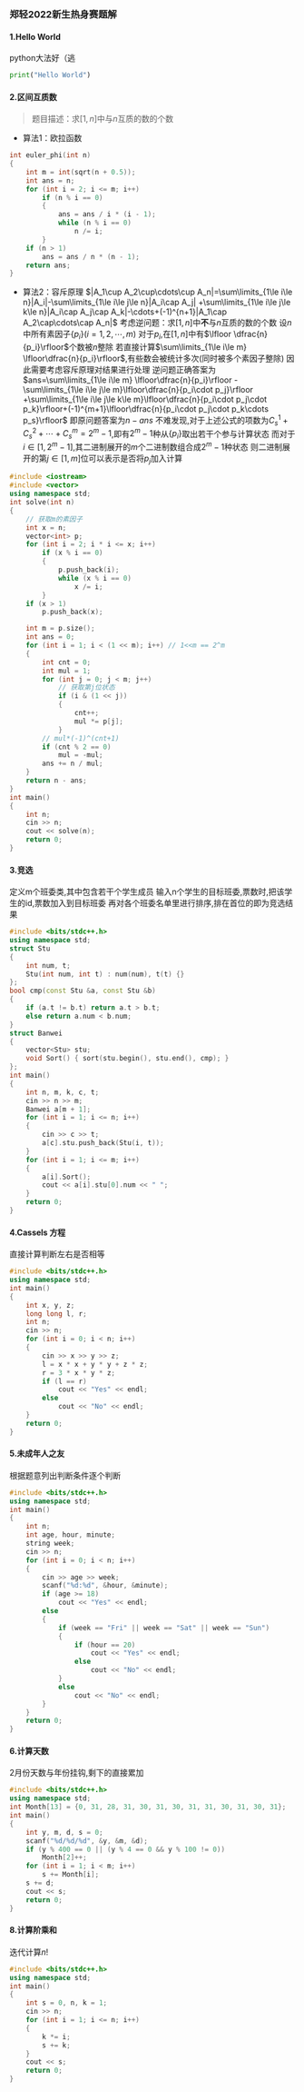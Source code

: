 ### 郑轻2022新生热身赛题解

#### 1.Hello World

python大法好（逃

```python
print("Hello World")
```

#### 2.区间互质数

> 题目描述：求$[1,n]$中与$n$互质的数的个数

* 算法1：欧拉函数

```cpp
int euler_phi(int n)
{
    int m = int(sqrt(n + 0.5));
    int ans = n;
    for (int i = 2; i <= m; i++)
        if (n % i == 0)
        {
            ans = ans / i * (i - 1);
            while (n % i == 0)
                n /= i;
        }
    if (n > 1)
        ans = ans / n * (n - 1);
    return ans;
}
```

* 算法2：容斥原理
  $|A_1\cup A_2\cup\cdots\cup A_n|=\sum\limits_{1\le i\le n}|A_i|-\sum\limits_{1\le i\le j\le n}|A_i\cap A_j| +\sum\limits_{1\le i\le j\le k\le n}|A_i\cap A_j\cap A_k|-\cdots+(-1)^{n+1}|A_1\cap A_2\cap\cdots\cap A_n|$
  考虑逆问题：求$[1,n]$中**不**与$n$互质的数的个数
  设$n$中所有素因子$\{p_i\}(i=1,2,\cdots,m)$
  对于$p_i$,在$[1,n]$中有$\lfloor \dfrac{n}{p_i}\rfloor$个数被$n$整除
  若直接计算$\sum\limits_{1\le i\le m} \lfloor\dfrac{n}{p_i}\rfloor$,有些数会被统计多次(同时被多个素因子整除)
  因此需要考虑容斥原理对结果进行处理
  逆问题正确答案为
  $ans=\sum\limits_{1\le i\le m} \lfloor\dfrac{n}{p_i}\rfloor - \sum\limits_{1\le i\le j\le m}\lfloor\dfrac{n}{p_i\cdot p_j}\rfloor +\sum\limits_{1\le i\le j\le k\le m}\lfloor\dfrac{n}{p_i\cdot p_j\cdot p_k}\rfloor+(-1)^{m+1}\lfloor\dfrac{n}{p_i\cdot p_j\cdot p_k\cdots p_s}\rfloor$
  即原问题答案为$n-ans$
  不难发现,对于上述公式的项数为$C_s^1+C_s^2+\cdots+C_s^m=2^m-1$,即有$2^m-1$种从$\{p_i\}$取出若干个参与计算状态
  而对于$i\in[1,2^m-1]$,其二进制展开的$m$个二进制数组合成$2^m-1$种状态
  则二进制展开的第$j\in[1,m]$位可以表示是否将$p_j$加入计算

```cpp
#include <iostream>
#include <vector>
using namespace std;
int solve(int n)
{
    // 获取m的素因子
    int x = n;
    vector<int> p;
    for (int i = 2; i * i <= x; i++)
        if (x % i == 0)
        {
            p.push_back(i);
            while (x % i == 0)
                x /= i;
        }
    if (x > 1)
        p.push_back(x);

    int m = p.size();
    int ans = 0;
    for (int i = 1; i < (1 << m); i++) // 1<<m == 2^m
    {
        int cnt = 0;
        int mul = 1;
        for (int j = 0; j < m; j++)
            // 获取第j位状态
            if (i & (1 << j))
            {
                cnt++;
                mul *= p[j];
            }
        // mul*(-1)^(cnt+1)
        if (cnt % 2 == 0)
            mul = -mul;
        ans += n / mul;
    }
    return n - ans;
}
int main()
{
    int n;
    cin >> n;
    cout << solve(n);
    return 0;
}
```

#### 3.竞选

定义m个班委类,其中包含若干个学生成员
输入n个学生的目标班委,票数时,把该学生的id,票数加入到目标班委
再对各个班委名单里进行排序,排在首位的即为竞选结果

```cpp
#include <bits/stdc++.h>
using namespace std;
struct Stu
{
    int num, t;
    Stu(int num, int t) : num(num), t(t) {}
};
bool cmp(const Stu &a, const Stu &b)
{
    if (a.t != b.t) return a.t > b.t;
    else return a.num < b.num;
}
struct Banwei
{
    vector<Stu> stu;
    void Sort() { sort(stu.begin(), stu.end(), cmp); }
};
int main()
{
    int n, m, k, c, t;
    cin >> n >> m;
    Banwei a[m + 1];
    for (int i = 1; i <= n; i++)
    {
        cin >> c >> t;
        a[c].stu.push_back(Stu(i, t));
    }
    for (int i = 1; i <= m; i++)
    {
        a[i].Sort();
        cout << a[i].stu[0].num << " ";
    }
    return 0;
}
```

#### 4.Cassels 方程

直接计算判断左右是否相等

```cpp
#include <bits/stdc++.h>
using namespace std;
int main()
{
    int x, y, z;
    long long l, r;
    int n;
    cin >> n;
    for (int i = 0; i < n; i++)
    {
        cin >> x >> y >> z;
        l = x * x + y * y + z * z;
        r = 3 * x * y * z;
        if (l == r)
            cout << "Yes" << endl;
        else
            cout << "No" << endl;
    }
    return 0;
}
```

#### 5.未成年人之友

根据题意列出判断条件逐个判断

```cpp
#include <bits/stdc++.h>
using namespace std;
int main()
{
    int n;
    int age, hour, minute;
    string week;
    cin >> n;
    for (int i = 0; i < n; i++)
    {
        cin >> age >> week;
        scanf("%d:%d", &hour, &minute);
        if (age >= 18)
            cout << "Yes" << endl;
        else
        {
            if (week == "Fri" || week == "Sat" || week == "Sun")
            {
                if (hour == 20)
                    cout << "Yes" << endl;
                else
                    cout << "No" << endl;
            }
            else
                cout << "No" << endl;
        }
    }
    return 0;
}
```

#### 6.计算天数

2月份天数与年份挂钩,剩下的直接累加

```cpp
#include <bits/stdc++.h>
using namespace std;
int Month[13] = {0, 31, 28, 31, 30, 31, 30, 31, 31, 30, 31, 30, 31};
int main()
{
    int y, m, d, s = 0;
    scanf("%d/%d/%d", &y, &m, &d);
    if (y % 400 == 0 || (y % 4 == 0 && y % 100 != 0))
        Month[2]++;
    for (int i = 1; i < m; i++)
        s += Month[i];
    s += d;
    cout << s;
    return 0;
}
```

#### 8.计算阶乘和

迭代计算$n!$

```cpp
#include <bits/stdc++.h>
using namespace std;
int main()
{
    int s = 0, n, k = 1;
    cin >> n;
    for (int i = 1; i <= n; i++)
    {
        k *= i;
        s += k;
    }
    cout << s;
    return 0;
}
```
